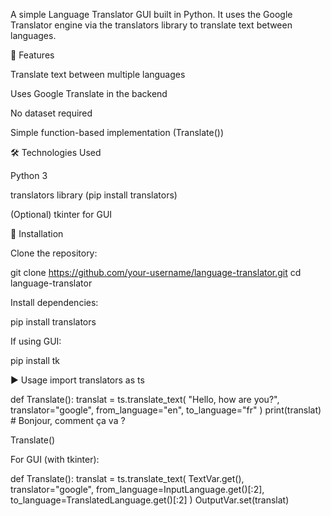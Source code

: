 A simple Language Translator GUI built in Python. It uses the Google Translator engine via the translators library to translate text between languages.

🚀 Features

Translate text between multiple languages

Uses Google Translate in the backend

No dataset required

Simple function-based implementation (Translate())

🛠️ Technologies Used

Python 3

translators library (pip install translators)

(Optional) tkinter for GUI

📌 Installation

Clone the repository:

git clone https://github.com/your-username/language-translator.git
cd language-translator


Install dependencies:

pip install translators


If using GUI:

pip install tk

▶️ Usage
import translators as ts  

def Translate():
    translat = ts.translate_text(
        "Hello, how are you?",
        translator="google",
        from_language="en",
        to_language="fr"
    )
    print(translat)  # Bonjour, comment ça va ?

Translate()


For GUI (with tkinter):

def Translate():
   translat = ts.translate_text(
       TextVar.get(),
       translator="google",
       from_language=InputLanguage.get()[:2],
       to_language=TranslatedLanguage.get()[:2]
   )
   OutputVar.set(translat)
